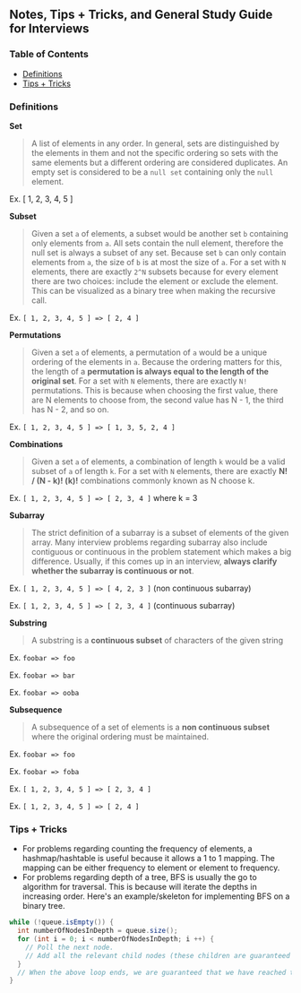 ## Notes, Tips + Tricks, and General Study Guide for Interviews

### Table of Contents
- [Definitions](#definitions)
- [Tips + Tricks](#tips--tricks)

### Definitions

**Set**
> A list of elements in any order. In general, sets are distinguished by the elements in them and not the specific ordering so sets with the same elements but a different ordering are considered duplicates. An empty set is considered to be a `null set` containing only the `null` element.

Ex. [ 1, 2, 3, 4, 5 ]

**Subset**
> Given a set `a` of elements, a subset would be another set `b` containing only elements from `a`. 
All sets contain the null element, therefore the null set is always a subset of any set. 
Because set `b` can only contain elements from `a`, the size of `b` is at most the size of `a`. 
For a set with `N` elements, there are exactly `2^N` subsets because for every element there are two choices: include the element or exclude the element. 
This can be visualized as a binary tree when making the recursive call.

Ex. `[ 1, 2, 3, 4, 5 ] => [ 2, 4 ]`

**Permutations**
> Given a set `a` of elements, a permutation of `a` would be a unique ordering of the elements in `a`. 
Because the ordering matters for this, the length of a **permutation is always equal to the length of the original set**.
For a set with `N` elements, there are exactly `N!` permutations. This is because when choosing the first value, there are N elements to choose from, the second value has N - 1, the third has N - 2, and so on.

Ex. `[ 1, 2, 3, 4, 5 ] => [ 1, 3, 5, 2, 4 ]`

**Combinations**
> Given a set `a` of elements, a combination of length `k` would be a valid subset of `a` of length `k`.
For a set with `N` elements, there are exactly **N! / (N - k)! (k)!** combinations commonly known as N choose k.

Ex. `[ 1, 2, 3, 4, 5 ] => [ 2, 3, 4 ]` where k = 3

**Subarray**
> The strict definition of a subarray is a subset of elements of the given array. 
Many interview problems regarding subarray also include contiguous or continuous in the problem statement which makes a big difference.
Usually, if this comes up in an interview, **always clarify whether the subarray is continuous or not**.

Ex. `[ 1, 2, 3, 4, 5 ] => [ 4, 2, 3 ]` (non continuous subarray)

Ex. `[ 1, 2, 3, 4, 5 ] => [ 2, 3, 4 ]` (continuous subarray)

**Substring**
> A substring is a **continuous subset** of characters of the given string

Ex. `foobar => foo`

Ex. `foobar => bar`

Ex. `foobar => ooba`

**Subsequence**
> A subsequence of a set of elements is a **non continuous subset** where the original ordering must be maintained.

Ex. `foobar => foo`

Ex. `foobar => foba`

Ex. `[ 1, 2, 3, 4, 5 ] => [ 2, 3, 4 ]`

Ex. `[ 1, 2, 3, 4, 5 ] => [ 2, 4 ]`


### Tips + Tricks

- For problems regarding counting the frequency of elements, a hashmap/hashtable is useful because it allows a 1 to 1 mapping. 
The mapping can be either frequency to element or element to frequency.
- For problems regarding depth of a tree, BFS is usually the go to algorithm for traversal.
This is because will iterate the depths in increasing order. Here's an example/skeleton for implementing BFS
on a binary tree.
```java
while (!queue.isEmpty()) {
  int numberOfNodesInDepth = queue.size();
  for (int i = 0; i < numberOfNodesInDepth; i ++) {
    // Poll the next node.
    // Add all the relevant child nodes (these children are guaranteed to be on the next depth).
  }
  // When the above loop ends, we are guaranteed that we have reached the end of a depth level.
}
```


